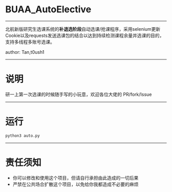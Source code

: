 # BUAA_AutoElective

---

北航新版研究生选课系统的**补退选阶段**自动选课/抢课程序，采用selenium更新Cookie以及requests发送选课包的结合以达到持续检测课程余量并选课的目的，支持多线程多账号选课。

author: Tan,t0ush1

---

# 说明
研一上第一次选课的时候随手写的小玩意，欢迎各位大佬的 PR/fork/Issue

---

# 运行
```py
python3 auto.py
```

---

# 责任须知
- 你可以修改和使用这个项目，但请自行承担由此造成的一切后果
- 严禁在公共场合扩散这个项目，以免给你我都造成不必要的麻烦
